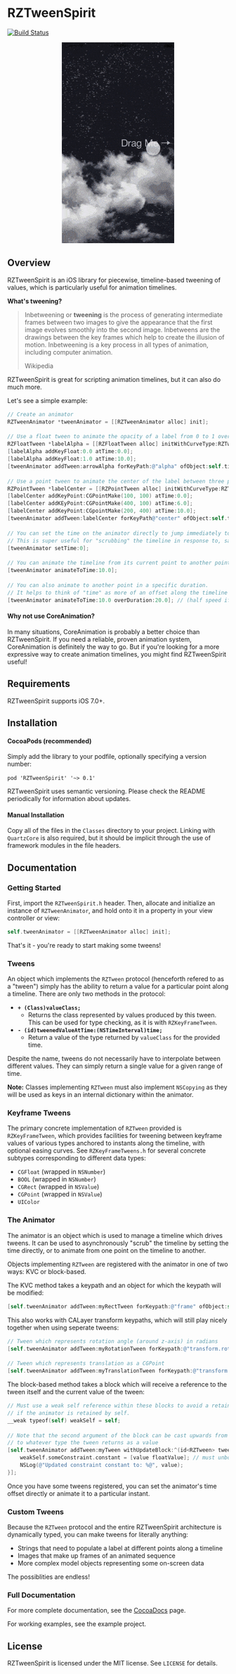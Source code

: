 RZTweenSpirit
=============

[![Build Status](https://travis-ci.org/Raizlabs/RZTweenSpirit.svg)](https://travis-ci.org/Raizlabs/RZTweenSpirit)

<p align="center">
<img src="https://raw.githubusercontent.com/Raizlabs/RZTweenSpirit/readme-assets/screencap_optimized.gif" alt="RZTweenSpirit">
</p>

## Overview

RZTweenSpirit is an iOS library for piecewise, timeline-based tweening of values, which is particularly useful for animation timelines.

**What's tweening?**

>Inbetweening or **tweening** is the process of generating intermediate frames between two images to give the appearance that the first image evolves smoothly into the second image. Inbetweens are the drawings between the key frames which help to create the illusion of motion. Inbetweening is a key process in all types of animation, including computer animation.
>
> Wikipedia

RZTweenSpirit is great for scripting animation timelines, but it can also do much more.

Let's see a simple example:

```objective-c
// Create an animator
RZTweenAnimator *tweenAnimator = [[RZTweenAnimator alloc] init];

// Use a float tween to animate the opacity of a label from 0 to 1 over 10 seconds with an eased-out curve
RZFloatTween *labelAlpha = [[RZFloatTween alloc] initWithCurveType:RZTweenCurveTypeSineEaseOut];
[labelAlpha addKeyFloat:0.0 atTime:0.0];
[labelAlpha addKeyFloat:1.0 atTime:10.0];
[tweenAnimator addTween:arrowAlpha forKeyPath:@"alpha" ofObject:self.titleLabel];

// Use a point tween to animate the center of the label between three points with a linear curve
RZPointTween *labelCenter = [[RZPointTween alloc] initWithCurveType:RZTweenCurveTypeLinear];
[labelCenter addKeyPoint:CGPointMake(100, 100) atTime:0.0];
[labelCenter addKEyPoint:CGPointMake(400, 100) atTime:6.0];
[labelCenter addKeyPoint:CGpointMake(200, 400) atTime:10.0];
[tweenAnimator addTween:labelCenter forKeyPath@"center" ofObject:self.titleLabel];

// You can set the time on the animator directly to jump immediately to the corresponding values in the timeline
// This is super useful for "scrubbing" the timeline in response to, say, a scrollview being scrolled
[tweenAnimator setTime:0];

// You can animate the timeline from its current point to another point
[tweenAnimator animateToTime:10.0];

// You can also animate to another point in a specific duration.
// It helps to think of "time" as more of an offset along the timeline than a specific instant measured in seconds.
[tweenAnimator animateToTime:10.0 overDuration:20.0]; // (half speed if starting at 0)

```

#### Why not use CoreAnimation?

In many situations, CoreAnimation is probably a better choice than RZTweenSpirit. If you need a reliable, proven animation system, CoreAnimation is definitely the way to go. But if you're looking for a more expressive way to create animation timelines, you might find RZTweenSpirit useful!

## Requirements

RZTweenSpirit supports iOS 7.0+.

## Installation

#### CocoaPods (recommended)

Simply add the library to your podfile, optionally specifying a version number:

`pod 'RZTweenSpirit' '~> 0.1'`

RZTweenSpirit uses semantic versioning. Please check the README periodically for information about updates.

#### Manual Installation

Copy all of the files in the `Classes` directory to your project. Linking with `QuartzCore` is also required, but it should be implicit through the use of framework modules in the file headers.

## Documentation

### Getting Started

First, import the `RZTweenSpirit.h` header. Then, allocate and initialize an instance of `RZTweenAnimator`, and hold onto it in a property in your view controller or view:

```objective-c
self.tweenAnimator = [[RZTweenAnimator alloc] init];
```

That's it - you're ready to start making some tweens!

### Tweens

An object which implements the `RZTween` protocol (henceforth refered to as a "tween") simply has the ability to return a value for a particular point along a timeline. There are only two methods in the protocol:

- **`+ (Class)valueClass;`**
	- Returns the class represented by values produced by this tween. This can be used for type checking, as it is with `RZKeyFrameTween`.
- **`- (id)tweenedValueAtTime:(NSTimeInterval)time;`**
	- Return a value of the type returned by `valueClass` for the provided time.

Despite the name, tweens do not necessarily have to interpolate between different values. They can simply return a single value for a given range of time.
		
**Note:** Classes implementing `RZTween` must also implement `NSCopying` as they will be used as keys in an internal dictionary within the animator.

### Keyframe Tweens

The primary concrete implementation of `RZTween` provided is `RZKeyFrameTween`, which provides facilities for tweening between keyframe values of various types anchored to instants along the timeline, with optional easing curves. See `RZKeyFrameTweens.h` for several concrete subtypes corresponding to different data types:

- `CGFloat` (wrapped in `NSNumber`)
- `BOOL` (wrapped in `NSNumber`)
- `CGRect` (wrapped in `NSValue`)
- `CGPoint` (wrapped in `NSValue`)
- `UIColor`


### The Animator

The animator is an object which is used to manage a timeline which drives tweens. It can be used to asynchronously "scrub" the timeline by setting the time directly, or to animate from one point on the timeline to another.

Objects implementing `RZTween` are registered with the animator in one of two ways: KVC or block-based. 

The KVC method takes a keypath and an object for which the keypath will be modified:

```objective-c
[self.tweenAnimator addTween:myRectTween forKeypath:@"frame" ofObject:self.myView];
```

This also works with CALayer transform keypaths, which will still play nicely together when using seperate tweens:

```objective-c
// Tween which represents rotation angle (around z-axis) in radians
[self.tweenAnimator addTween:myRotationTween forKeypath:@"transform.rotation" ofObject:self.myView.layer];

// Tween which represents translation as a CGPoint
[self.tweenAnimator addTween:myTranslationTween forKeypath:@"transform.translation" ofObject:self.myView.layer];
```

The block-based method takes a block which will receive a reference to the tween itself and the current value of the tween:

```objective-c
// Must use a weak self reference within these blocks to avoid a retain cycle, 
// if the animator is retained by self.
__weak typeof(self) weakSelf = self;

// Note that the second argument of the block can be cast upwards from id 
// to whatever type the tween returns as a value
[self.tweenAnimator addTween:myTween withUpdateBlock:^(id<RZTween> tween, NSNumber *value) {
	weakSelf.someConstraint.constant = [value floatValue]; // must unbox NSNumber/NSValue
	NSLog(@"Updated constraint constant to: %@", value);
}];
```

Once you have some tweens registered, you can set the animator's time offset directly or animate it to a particular instant.

### Custom Tweens

Because the `RZTween` protocol and the entire RZTweenSpirit architecture is dynamically typed, you can make tweens for literally anything:

- Strings that need to populate a label at different points along a timeline
- Images that make up frames of an animated sequence
- More complex model objects representing some on-screen data

The possiblities are endless!

### Full Documentation

For more complete documentation, see the [CocoaDocs]() page. 

For working examples, see the example project.

## License

RZTweenSpirit is licensed under the MIT license. See `LICENSE` for details.
